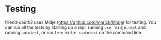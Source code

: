 # Testing

friend-oauth2 uses Midje (https://github.com/marick/Midje) for testing.
You can run all the tests by starting up a repl, running `use 'midje.repl`
and running `autotest`, or run `lein midje :autotest` on the command line.
